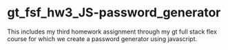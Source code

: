 # gt_fsf_hw3_JS-password_generator
This includes my third homework assignment through my gt full stack flex course for which we create a password generator using javascript.

